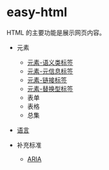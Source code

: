 # easy-html

HTML 的主要功能是展示网页内容。

- 元素

  - [元素-语义类标签](/HTML/元素-语义类标签.md)
  - [元素-元信息标签](/HTML/元素-元信息标签.md)
  - [元素-链接标签](/HTML/元素-链接标签.md)
  - [元素-替换型标签](/HTML/元素-替换型标签.md)
  - 表单
  - 表格
  - 总集

- [语言](/HTML/语言.md)
- 补充标准
  - [ARIA](/HTML/补充标准-ARIA.md)
